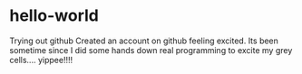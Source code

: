 # hello-world
Trying out github
Created an account on github feeling excited. Its been sometime since I did some hands down real programming to excite my grey cells.... yippee!!!!
